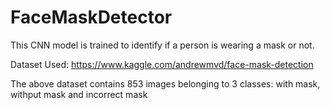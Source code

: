 # FaceMaskDetector
This CNN model is trained to identify if a person is wearing a mask or not.

Dataset Used:
https://www.kaggle.com/andrewmvd/face-mask-detection

The above dataset contains 853 images belonging to 3 classes: with mask, withput mask and incorrect mask
